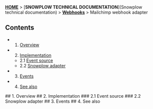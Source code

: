 [**HOME**](Home) > [**SNOWPLOW TECHNICAL DOCUMENTATION**](Snowplow technical documentation) > [**Webhooks**](Webhooks) > Mailchimp webhook adapter

## Contents

- 1. [Overview](#overview)  
- 2. [Implementation](#implementation)  
  - 2.1 [Event source](#source)  
  - 2.2 [Snowplow adapter](#adapter)  
- 3. [Events](#events)  
- 4. [See also](#see-also)

<a name="overview" />
## 1. Overview

<a name="implementation" />
## 2. Implementation

<a name="source" />
### 2.1 Event source

<a name="adapter" />
### 2.2 Snowplow adapter

<a name="events" />
## 3. Events

<a name="see-also" />
## 4. See also
